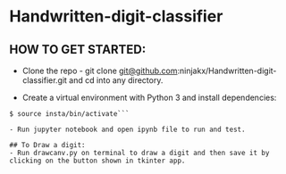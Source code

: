 # Handwritten-digit-classifier

## HOW TO GET STARTED:

- Clone the repo - git clone git@github.com:ninjakx/Handwritten-digit-classifier.git and cd into any directory.

- Create a virtual environment with Python 3 and install dependencies:

```$ virtualenv insta --python=/path/to/python3
$ source insta/bin/activate```

- Run jupyter notebook and open ipynb file to run and test.

## To Draw a digit:
- Run drawcanv.py on terminal to draw a digit and then save it by clicking on the button shown in tkinter app.
